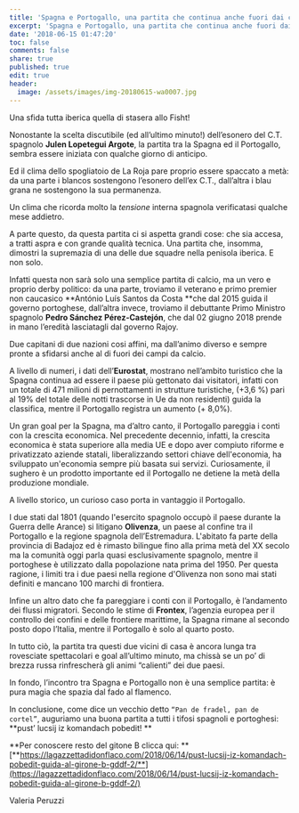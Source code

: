 ```yaml
---
title: 'Spagna e Portogallo, una partita che continua anche fuori dai campi di gioco! '
excerpt: 'Spagna e Portogallo, una partita che continua anche fuori dai campi di gioco! '
date: '2018-06-15 01:47:20'
toc: false
comments: false
share: true
published: true
edit: true
header:
  image: /assets/images/img-20180615-wa0007.jpg
---
```

 Una sfida tutta iberica quella di stasera allo Fisht! 

Nonostante la scelta discutibile (ed all’ultimo minuto!) dell’esonero del C.T. spagnolo **Julen Lopetegui Argote**, la partita tra la Spagna ed il Portogallo, sembra essere iniziata con qualche giorno di anticipo.

Ed il clima dello spogliatoio de La Roja pare proprio essere spaccato a metà: da una parte i blancos sostengono l’esonero dell’ex C.T., dall’altra i blau grana ne sostengono la sua permanenza.

Un clima che ricorda molto la _tensione_ interna spagnola verificatasi qualche mese addietro.

A parte questo, da questa partita ci si aspetta grandi cose: che sia accesa, a tratti aspra e con grande qualità tecnica. Una partita che, insomma, dimostri la supremazia di una delle due squadre nella penisola iberica. E non solo.

Infatti questa non sarà solo una semplice partita di calcio, ma un vero e proprio derby politico: da una parte, troviamo il veterano e primo premier non caucasico **António Luís Santos da Costa **che dal 2015 guida il governo portoghese, dall’altra invece, troviamo il debuttante Primo Ministro spagnolo **Pedro Sánchez Pérez-Castejón**, che dal 02 giugno 2018 prende in mano l’eredità lasciatagli dal governo Rajoy. 

Due capitani di due nazioni cosi affini, ma dall’animo diverso e sempre pronte a sfidarsi anche al di fuori dei campi da calcio.

A livello di numeri, i dati dell’**Eurostat**, mostrano nell’ambito turistico che la Spagna continua ad essere il paese più gettonato dai visitatori, infatti con un totale di 471 milioni di pernottamenti in strutture turistiche, (+3,6 %) pari al 19% del totale delle notti trascorse in Ue da non residenti) guida la classifica, mentre il Portogallo registra un aumento (+ 8,0%). 

Un gran goal per la Spagna, ma d’altro canto, il Portogallo pareggia i conti con la crescita economica. Nel precedente decennio, infatti, la crescita economica è stata superiore alla media UE e dopo aver compiuto riforme e privatizzato aziende statali, liberalizzando settori chiave dell'economia, ha sviluppato un'economia sempre più basata sui servizi. Curiosamente, il sughero è un prodotto importante ed il Portogallo ne detiene la metà della produzione mondiale. 

A livello storico, un curioso caso porta in vantaggio il Portogallo.

I due stati dal 1801 (quando l'esercito spagnolo occupò il paese durante la Guerra delle Arance) si litigano **Olivenza**, un paese al confine tra il Portogallo e la regione spagnola dell’Estremadura. L'abitato fa parte della provincia di Badajoz ed è rimasto bilingue fino alla prima metà del XX secolo ma la comunità oggi parla quasi esclusivamente spagnolo, mentre il portoghese è utilizzato dalla popolazione nata prima del 1950. Per questa ragione, i limiti tra i due paesi nella regione d'Olivenza non sono mai stati definiti e mancano 100 marchi di frontiera.

Infine un altro dato che fa pareggiare i conti con il Portogallo, è l’andamento dei flussi migratori. Secondo le stime di **Frontex**, l’agenzia europea per il controllo dei confini e delle frontiere marittime, la Spagna rimane al secondo posto dopo l’Italia, mentre il Portogallo è solo al quarto posto.

In tutto ciò, la partita tra questi due vicini di casa è ancora lunga tra rovesciate spettacolari e goal all’ultimo minuto, ma chissà se un po’ di brezza russa rinfrescherà gli animi “calienti” dei due paesi. 

In fondo, l’incontro tra Spagna e Portogallo non è una semplice partita: è pura magia che spazia dal fado al flamenco.

In conclusione, come dice un vecchio detto `“Pan de fradel, pan de cortel”`, auguriamo una buona partita a tutti i tifosi spagnoli e portoghesi: **pust’ lucsij iz komandach pobedit! **

**Per conoscere  resto del gitone B clicca qui: **[**https://lagazzettadidonflaco.com/2018/06/14/pust-lucsij-iz-komandach-pobedit-guida-al-girone-b-gddf-2/**](https://lagazzettadidonflaco.com/2018/06/14/pust-lucsij-iz-komandach-pobedit-guida-al-girone-b-gddf-2/)

Valeria Peruzzi
